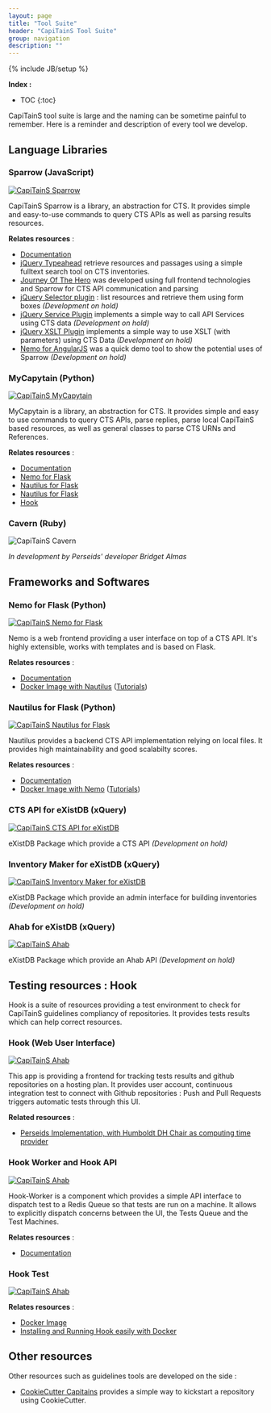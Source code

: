 ```yaml
---
layout: page
title: "Tool Suite"
header: "CapiTainS Tool Suite"
group: navigation
description: ""
---
```

{% include JB/setup %}

**Index :**

* TOC
{:toc}

CapiTainS tool suite is large and the naming can be sometime painful to remember. Here is a reminder and description of every tool we develop.

## Language Libraries

### Sparrow (JavaScript)

[![CapiTainS Sparrow](/assets/images/Sparrow.png)](https://github.com/capitains/Sparrow)

CapiTainS Sparrow is a library, an abstraction for CTS. It provides simple and easy-to-use commands to query CTS APIs as well as parsing results resources.

**Relates resources** :

- [Documentation](https://github.com/Capitains/docker-hooktest)
- [jQuery Typeahead](https://github.com/Capitains/jQuery.typeahead) retrieve resources and passages using a simple fulltext search tool on CTS inventories.
- [Journey Of The Hero](http://www.perseids.org/sites/joth/) was developed using full frontend technologies and Sparrow for CTS API communication and parsing
- [jQuery Selector plugin](https://github.com/Capitains/jQuery.selector) : list resources and retrieve them using form boxes *(Development on hold)*
- [jQuery Service Plugin](https://github.com/Capitains/jQuery.service) implements a simple way to call API Services using CTS data *(Development on hold)*
- [jQuery XSLT Plugin](https://github.com/Capitains/jQuery.xslt) implements a simple way to use XSLT (with parameters) using CTS Data *(Development on hold)*
- [Nemo for AngularJS](https://github.com/angular-nemo) was a quick demo tool to show the potential uses of Sparrow *(Development on hold)*

### MyCapytain (Python)

[![CapiTainS MyCapytain](/assets/images/My_Capytain.png)](https://github.com/capitains/MyCapytain)

MyCapytain is a library, an abstraction for CTS. It provides simple and easy to use commands to query CTS APIs, parse replies, parse local CapiTainS based resources, as well as general classes to parse CTS URNs and References.

**Relates resources** :

- [Documentation](https://mycapytain.readthedocs.io)
- [Nemo for Flask](#nemo-for-flask-python)
- [Nautilus for Flask](#nautilus-for-flask-python)
- [Nautilus for Flask](#nautilus-for-flask-python)
- [Hook](#testing-resources-hook)

### Cavern (Ruby)

![CapiTainS Cavern](/assets/images/Cavern.png)

*In development by Perseids' developer Bridget Almas*

## Frameworks and Softwares

### Nemo for Flask (Python)

[![CapiTainS Nemo for Flask](/assets/images/Nemo.png)](https://github.com/capitains/flask-capitains-nemo)

Nemo is a web frontend providing a user interface on top of a CTS API. It's highly extensible, works with templates and is based on Flask.

**Relates resources** :

- [Documentation](https://flask-capitains-nemo.readthedocs.io)
- [Docker Image with Nautilus](https://github.com/Capitains/docker-capitains-nemo-nautilus) ([Tutorials](/pages/tutorials.html))

### Nautilus for Flask (Python)

[![CapiTainS Nautilus for Flask](/assets/images/CTS_API.png)](https://github.com/capitains/Nautilus)

Nautilus provides a backend CTS API implementation relying on local files. It provides high maintainability and good scalabilty scores.

**Relates resources** :

- [Documentation](https://capitains-nautilus.readthedocs.io)
- [Docker Image with Nemo](https://github.com/Capitains/docker-capitains-nemo-nautilus) ([Tutorials](/pages/tutorials.html))

### CTS API for eXistDB (xQuery)

[![CapiTainS CTS API for eXistDB](/assets/images/CTS_API.png)](https://github.com/capitains/CTS5-XQ)

eXistDB Package which provide a CTS API *(Development on hold)*

### Inventory Maker for eXistDB (xQuery)

[![CapiTainS Inventory Maker for eXistDB](/assets/images/Inventory_Maker.png)](https://github.com/capitains/inventory-maker)

eXistDB Package which provide an admin interface for building inventories *(Development on hold)*

### Ahab for eXistDB (xQuery)

[![CapiTainS Ahab](/assets/images/Ahab.png)](https://github.com/capitains/Ahab-eXistDB)

eXistDB Package which provide an Ahab API *(Development on hold)*

## Testing resources : Hook

Hook is a suite of resources providing a test environment to check for CapiTainS guidelines compliancy of repositories. It provides tests results which can help correct resources.

### Hook (Web User Interface)

[![CapiTainS Ahab](/assets/images/Hook.png)](https://github.com/capitains/Hook)

This app is providing a frontend for tracking tests results and github repositories on a hosting plan. It provides user account, continuous integration test to connect with Github repositories : Push and Pull Requests triggers automatic tests through this UI.

**Related resources** :

- [Perseids Implementation, with Humboldt DH Chair as computing time provider](http://ci.perseids.org)


### Hook Worker and Hook API

[![CapiTainS Ahab](/assets/images/Hook_Worker.png)](https://github.com/capitains/Hook-Worker)

Hook-Worker is a component which provides a simple API interface to dispatch test to a Redis Queue so that tests are run on a machine. It allows to explicitly dispatch concerns between the UI, the Tests Queue and the Test Machines.

**Relates resources** :

- [Documentation](http://hook-worker.readthedocs.io/en/latest/?badge=latest)

### Hook Test

[![CapiTainS Ahab](/assets/images/Hook_Test.png)](https://github.com/capitains/HookTest)

**Relates resources** :

- [Docker Image](https://github.com/Capitains/docker-hooktest)
- [Installing and Running Hook easily with Docker](https://www.youtube.com/_Vmwz_761GM)

## Other resources

Other resources such as guidelines tools are developed on the side :

- [CookieCutter Capitains](https://github.com/Capitains/docker-cookiecutter-guidelines) provides a simple way to kickstart a repository using CookieCutter.